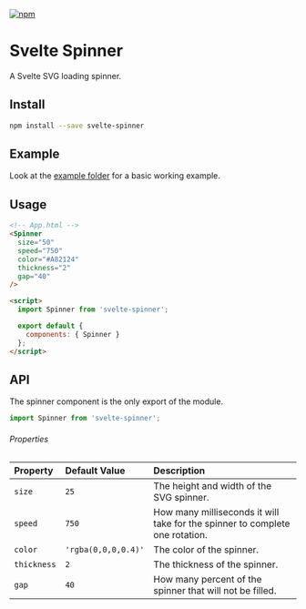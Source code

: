 [![npm][npm]][npm-url]

# Svelte Spinner

A Svelte SVG loading spinner.

## Install

```bash
npm install --save svelte-spinner
```

## Example

Look at the [example folder][example-folder-url] for a basic working example.

## Usage

```html
<!-- App.html -->
<Spinner
  size="50"
  speed="750"
  color="#A82124"
  thickness="2"
  gap="40"
/>

<script>
  import Spinner from 'svelte-spinner';

  export default {
    components: { Spinner }
  };
</script>
```

## API

The spinner component is the only export of the module.

```javascript
import Spinner from 'svelte-spinner';
```

###### Properties

| Property    | Default Value       | Description                                                                  |
| :---------- | :------------------ | :--------------------------------------------------------------------------- |
| `size`      | `25`                | The height and width of the SVG spinner.                                     |
| `speed`     | `750`               | How many milliseconds it will take for the spinner to complete one rotation. |
| `color`     | `'rgba(0,0,0,0.4)'` | The color of the spinner.                                                    |
| `thickness` | `2`                 | The thickness of the spinner.                                                |
| `gap`       | `40`                | How many percent of the spinner that will not be filled.                     |

[npm]: https://img.shields.io/npm/v/svelte-spinner.svg
[npm-url]: https://npmjs.com/package/svelte-spinner
[example-folder-url]: https://github.com/EmilTholin/svelte-spinner/tree/master/example
